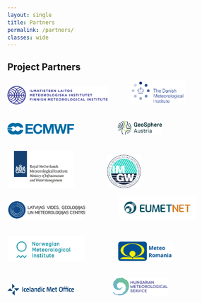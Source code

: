 ```yaml
---
layout: single
title: Partners
permalink: /partners/
classes: wide
---
```


## Project Partners

<img src="/assets/images/il-logo-fi-se-en-rgb-1860x345px.png" width="45%" height="45%"> &nbsp; &nbsp; &nbsp; &nbsp; &nbsp; &nbsp; <img src="/assets/images/DMI_RGB_UK.png" width="25%" height="25%">
<br>
<br>
<br>
<img src="/assets/images/ECMWF_Master_Logo_RGB_nostrap.png" width="30%" height="30%"> &nbsp; &nbsp; &nbsp; &nbsp; &nbsp; &nbsp; &nbsp; &nbsp; &nbsp; &nbsp; &nbsp; &nbsp; <img src="/assets/images/GeoSphereAustria_Basislogo_Positiv_RGB_XL.jpg" width="20%" height="20%"> 
<br>
<br>
<br>
<img src="/assets/images/IW_KNMI_Logo_online_ex_pos_en.png" width="30%" height="30%"> &nbsp; &nbsp; &nbsp; &nbsp; &nbsp; &nbsp; &nbsp; &nbsp; &nbsp; <img src="/assets/images/IMGW-PIB_LOGO_PODSTAWOWE_EN_RGB.png" width="15%" height="15%">  

<img src="/assets/images/LVGMC_full-2000.png" width="35%" height="35%"> &nbsp; &nbsp; &nbsp; &nbsp; &nbsp; &nbsp; &nbsp; &nbsp; &nbsp; <img src="/assets/images/EUMETNETLogo_FullColourHorizontal.jpg" width="35%" height="35%">
<br>
<br>
<br>
<img src="/assets/images/MetNorway_RGB_Horisontal_ENG_adjusted.jpg" width="35%" height="35%"> &nbsp; &nbsp; &nbsp; &nbsp; &nbsp; &nbsp; &nbsp; &nbsp; &nbsp; <img src="/assets/images/ANM_logo_horizontal.svg" width="25%" height="25%"> 
<br>
<br>
<br>
<img src="/assets/images/IMO-Logo-EN-01-Blue.png" width="30%" height="30%"> &nbsp; &nbsp; &nbsp; &nbsp; &nbsp;&nbsp; &nbsp; &nbsp; &nbsp; &nbsp; &nbsp; <img src="/assets/images/OMSZ_Logo.png" width="25%" height="25%"> 
